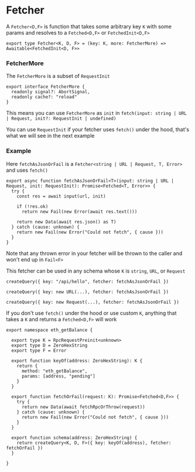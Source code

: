 # Fetcher

A `Fetcher<D,F>` is function that takes some arbitrary key `K` with some params and resolves to a `Fetched<D,F>` or `FetchedInit<D,F>`

```tsx
export type Fetcher<K, D, F> = (key: K, more: FetcherMore) => Awaitable<FetchedInit<D, F>>
```

### FetcherMore

The `FetcherMore` is a subset of `RequestInit`

```tsx
export interface FetcherMore {
  readonly signal?: AbortSignal,
  readonly cache?: "reload"
}
```

This means you can use `FetcherMore` as `init` in `fetch(input: string | URL | Request, init?: RequestInit | undefined)`

You can use `RequestInit` if your fetcher uses `fetch()` under the hood, that's what we will see in the next example

### Example

Here `fetchAsJsonOrFail` is a `Fetcher<string | URL | Request, T, Error>` and uses `fetch()`


```tsx
export async function fetchAsJsonOrFail<T>(input: string | URL | Request, init: RequestInit): Promise<Fetched<T, Error>> {
  try {
    const res = await input(url, init)
  
    if (!res.ok) 
      return new Fail(new Error(await res.text()))
  
    return new Data(await res.json() as T)
  } catch (cause: unknown) {
    return new Fail(new Error("Could not fetch", { cause }))
  }
}
```

Note that any thrown error in your fetcher will be thrown to the caller and won't end up in `Fail<F>`

This fetcher can be used in any schema whose `K` is `string`, `URL`, or `Request`

```tsx
createQuery({ key: "/api/hello", fetcher: fetchAsJsonOrFail })
```

```tsx
createQuery({ key: new URL(...), fetcher: fetchAsJsonOrFail })
```

```tsx
createQuery({ key: new Request(...), fetcher: fetchAsJsonOrFail })
```

If you don't use `fetch()` under the hood or use custom `K`, anything that takes a `K` and returns a `Fetched<D,F>` will work 

```tsx
export namespace eth_getBalance {

  export type K = RpcRequestPreinit<unknown>
  export type D = ZeroHexString
  export type F = Error

  export function keyOf(address: ZeroHexString): K {
    return {
      method: "eth_getBalance",
      params: [address, "pending"]
    }
  }

  export function fetchOrFail(request: K): Promise<Fetched<D,F>> {
    try {
      return new Data(await fetchRpcOrThrow(request))
    } catch (cause: unknown) {
      return new Fail(new Error("Could not fetch", { cause }))
    }
  }

  export function schema(address: ZeroHexString) {
    return createQuery<K, D, F>({ key: keyOf(address), fetcher: fetchOrFail })
  }

}
```